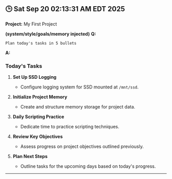 ## 🕒 Sat Sep 20 02:13:31 AM EDT 2025
**Project:** My First Project

**(system/style/goals/memory injected)**
**Q:**
```
Plan today's tasks in 5 bullets
```

**A:**

### Today's Tasks

1. **Set Up SSD Logging**  
   - Configure logging system for SSD mounted at `/mnt/ssd`.

2. **Initialize Project Memory**  
   - Create and structure memory storage for project data.

3. **Daily Scripting Practice**  
   - Dedicate time to practice scripting techniques.

4. **Review Key Objectives**  
   - Assess progress on project objectives outlined previously.

5. **Plan Next Steps**  
   - Outline tasks for the upcoming days based on today's progress.

---
